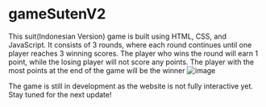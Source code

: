 # gameSutenV2
This suit(Indonesian Version) game is built using HTML, CSS, and JavaScript. It consists of 3 rounds, where each round continues until one player reaches 3 winning scores. The player who wins the round will earn 1 point, while the losing player will not score any points. The player with the most points at the end of the game will be the winner
![image](https://github.com/user-attachments/assets/49fe74f4-bf04-4c48-9260-e4ecfb081946)

The game is still in development as the website is not fully interactive yet. Stay tuned for the next update!
